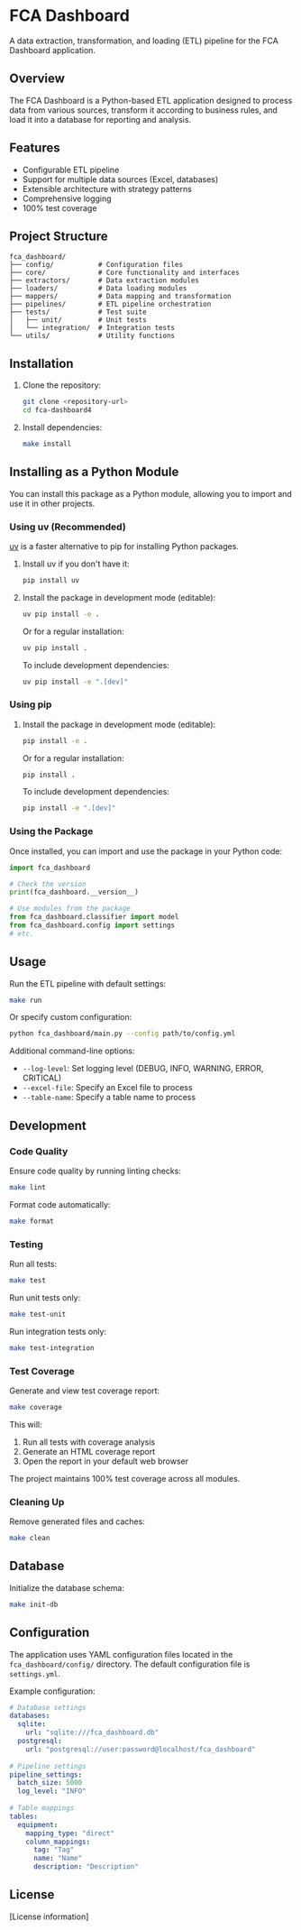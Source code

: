 # FCA Dashboard

A data extraction, transformation, and loading (ETL) pipeline for the FCA Dashboard application.

## Overview

The FCA Dashboard is a Python-based ETL application designed to process data from various sources, transform it according to business rules, and load it into a database for reporting and analysis.

## Features

- Configurable ETL pipeline
- Support for multiple data sources (Excel, databases)
- Extensible architecture with strategy patterns
- Comprehensive logging
- 100% test coverage

## Project Structure

```text
fca_dashboard/
├── config/           # Configuration files
├── core/             # Core functionality and interfaces
├── extractors/       # Data extraction modules
├── loaders/          # Data loading modules
├── mappers/          # Data mapping and transformation
├── pipelines/        # ETL pipeline orchestration
├── tests/            # Test suite
│   ├── unit/         # Unit tests
│   └── integration/  # Integration tests
└── utils/            # Utility functions
```

## Installation

1. Clone the repository:

   ```bash
   git clone <repository-url>
   cd fca-dashboard4
   ```

2. Install dependencies:

   ```bash
   make install
   ```

## Installing as a Python Module

You can install this package as a Python module, allowing you to import and use it in other projects.

### Using uv (Recommended)

[uv](https://github.com/astral-sh/uv) is a faster alternative to pip for installing Python packages.

1. Install uv if you don't have it:

   ```bash
   pip install uv
   ```

2. Install the package in development mode (editable):

   ```bash
   uv pip install -e .
   ```

   Or for a regular installation:

   ```bash
   uv pip install .
   ```

   To include development dependencies:

   ```bash
   uv pip install -e ".[dev]"
   ```

### Using pip

1. Install the package in development mode (editable):

   ```bash
   pip install -e .
   ```

   Or for a regular installation:

   ```bash
   pip install .
   ```

   To include development dependencies:

   ```bash
   pip install -e ".[dev]"
   ```

### Using the Package

Once installed, you can import and use the package in your Python code:

```python
import fca_dashboard

# Check the version
print(fca_dashboard.__version__)

# Use modules from the package
from fca_dashboard.classifier import model
from fca_dashboard.config import settings
# etc.
```

## Usage

Run the ETL pipeline with default settings:

```bash
make run
```

Or specify custom configuration:

```bash
python fca_dashboard/main.py --config path/to/config.yml
```

Additional command-line options:

- `--log-level`: Set logging level (DEBUG, INFO, WARNING, ERROR, CRITICAL)
- `--excel-file`: Specify an Excel file to process
- `--table-name`: Specify a table name to process

## Development

### Code Quality

Ensure code quality by running linting checks:

```bash
make lint
```

Format code automatically:

```bash
make format
```

### Testing

Run all tests:

```bash
make test
```

Run unit tests only:

```bash
make test-unit
```

Run integration tests only:

```bash
make test-integration
```

### Test Coverage

Generate and view test coverage report:

```bash
make coverage
```

This will:

1. Run all tests with coverage analysis
2. Generate an HTML coverage report
3. Open the report in your default web browser

The project maintains 100% test coverage across all modules.

### Cleaning Up

Remove generated files and caches:

```bash
make clean
```

## Database

Initialize the database schema:

```bash
make init-db
```

## Configuration

The application uses YAML configuration files located in the `fca_dashboard/config/` directory. The default configuration file is `settings.yml`.

Example configuration:

```yaml
# Database settings
databases:
  sqlite:
    url: "sqlite:///fca_dashboard.db"
  postgresql:
    url: "postgresql://user:password@localhost/fca_dashboard"
    
# Pipeline settings
pipeline_settings:
  batch_size: 5000
  log_level: "INFO"
  
# Table mappings
tables:
  equipment:
    mapping_type: "direct"
    column_mappings:
      tag: "Tag"
      name: "Name"
      description: "Description"
```

## License

[License information]
